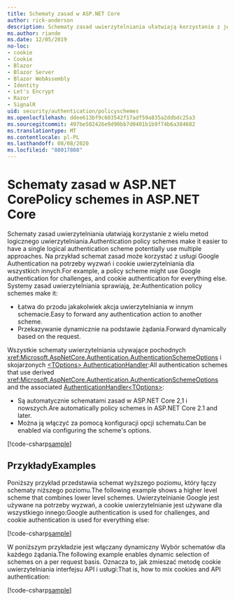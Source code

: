 ```yaml
---
title: Schematy zasad w ASP.NET Core
author: rick-anderson
description: Schematy zasad uwierzytelniania ułatwiają korzystanie z jednego schematu uwierzytelniania logicznego
ms.author: riande
ms.date: 12/05/2019
no-loc:
- cookie
- Cookie
- Blazor
- Blazor Server
- Blazor WebAssembly
- Identity
- Let's Encrypt
- Razor
- SignalR
uid: security/authentication/policyschemes
ms.openlocfilehash: ddee613bf9c603542f17adf59a835a2ddbdc25a3
ms.sourcegitcommit: 497be502426e9d90bb7d0401b1b9f74b6a384682
ms.translationtype: MT
ms.contentlocale: pl-PL
ms.lasthandoff: 08/08/2020
ms.locfileid: "88017808"
---
```

# <a name="policy-schemes-in-aspnet-core"></a><span data-ttu-id="0edab-103">Schematy zasad w ASP.NET Core</span><span class="sxs-lookup"><span data-stu-id="0edab-103">Policy schemes in ASP.NET Core</span></span>

<span data-ttu-id="0edab-104">Schematy zasad uwierzytelniania ułatwiają korzystanie z wielu metod logicznego uwierzytelniania.</span><span class="sxs-lookup"><span data-stu-id="0edab-104">Authentication policy schemes make it easier to have a single logical authentication scheme potentially use multiple approaches.</span></span> <span data-ttu-id="0edab-105">Na przykład schemat zasad może korzystać z usługi Google Authentication na potrzeby wyzwań i cookie uwierzytelniania dla wszystkich innych.</span><span class="sxs-lookup"><span data-stu-id="0edab-105">For example, a policy scheme might use Google authentication for challenges, and cookie authentication for everything else.</span></span> <span data-ttu-id="0edab-106">Systemy zasad uwierzytelniania sprawiają, że:</span><span class="sxs-lookup"><span data-stu-id="0edab-106">Authentication policy schemes make it:</span></span>

* <span data-ttu-id="0edab-107">Łatwa do przodu jakakolwiek akcja uwierzytelniania w innym schemacie.</span><span class="sxs-lookup"><span data-stu-id="0edab-107">Easy to forward any authentication action to another scheme.</span></span>
* <span data-ttu-id="0edab-108">Przekazywanie dynamicznie na podstawie żądania.</span><span class="sxs-lookup"><span data-stu-id="0edab-108">Forward dynamically based on the request.</span></span>

<span data-ttu-id="0edab-109">Wszystkie schematy uwierzytelniania używające pochodnych <xref:Microsoft.AspNetCore.Authentication.AuthenticationSchemeOptions> i skojarzonych [ \<TOptions> AuthenticationHandler](/dotnet/api/microsoft.aspnetcore.authentication.authenticationhandler-1):</span><span class="sxs-lookup"><span data-stu-id="0edab-109">All authentication schemes that use derived <xref:Microsoft.AspNetCore.Authentication.AuthenticationSchemeOptions> and the associated [AuthenticationHandler\<TOptions>](/dotnet/api/microsoft.aspnetcore.authentication.authenticationhandler-1):</span></span>

* <span data-ttu-id="0edab-110">Są automatycznie schematami zasad w ASP.NET Core 2,1 i nowszych.</span><span class="sxs-lookup"><span data-stu-id="0edab-110">Are automatically policy schemes in ASP.NET Core 2.1 and later.</span></span>
* <span data-ttu-id="0edab-111">Można ją włączyć za pomocą konfiguracji opcji schematu.</span><span class="sxs-lookup"><span data-stu-id="0edab-111">Can be enabled via configuring the scheme's options.</span></span>

[!code-csharp[sample](policyschemes/samples/AuthenticationSchemeOptions.cs?name=snippet)]

## <a name="examples"></a><span data-ttu-id="0edab-112">Przykłady</span><span class="sxs-lookup"><span data-stu-id="0edab-112">Examples</span></span>

<span data-ttu-id="0edab-113">Poniższy przykład przedstawia schemat wyższego poziomu, który łączy schematy niższego poziomu.</span><span class="sxs-lookup"><span data-stu-id="0edab-113">The following example shows a higher level scheme that combines lower level schemes.</span></span> <span data-ttu-id="0edab-114">Uwierzytelnianie Google jest używane na potrzeby wyzwań, a cookie uwierzytelnianie jest używane dla wszystkiego innego:</span><span class="sxs-lookup"><span data-stu-id="0edab-114">Google authentication is used for challenges, and cookie authentication is used for everything else:</span></span>

[!code-csharp[sample](policyschemes/samples/Startup.cs?name=snippet1)]

<span data-ttu-id="0edab-115">W poniższym przykładzie jest włączany dynamiczny Wybór schematów dla każdego żądania.</span><span class="sxs-lookup"><span data-stu-id="0edab-115">The following example enables dynamic selection of schemes on a per request basis.</span></span> <span data-ttu-id="0edab-116">Oznacza to, jak zmieszać metodę cookie uwierzytelniania interfejsu API i usługi:</span><span class="sxs-lookup"><span data-stu-id="0edab-116">That is, how to mix cookies and API authentication:</span></span>

 <!-- REVIEW, missing If set in public Func<HttpContext, string> ForwardDefaultSelector -->

[!code-csharp[sample](policyschemes/samples/Startup.cs?name=snippet2)]
